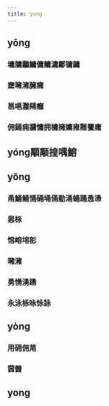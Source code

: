 ```yaml
---
title: yong
---
```


## yōng
### 墉牗鷛鱅傭鳙滽鄘镛鏞
### 壅噰澭臃癕
### 邕嗈灉郺癰
### 佣銿痈牅慵拥槦擁嫞雍雝饔庸
## yóng顒颙揘喁鰫
## yǒng
### 甬鯒鲬悀硧埇俑勈涌蛹踊恿慂
### 惥柡
### 愹嵱塎彮
### 噰澭
### 勇愑湧踴
### 永泳栐咏怺詠
## yòng
### 用砽佣苚
### 蒏醟
## yong
